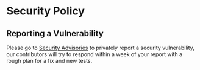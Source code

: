 <!--
SPDX-FileCopyrightText: 2023 Alliander N.V.

SPDX-License-Identifier: Apache-2.0
-->
# Security Policy

## Reporting a Vulnerability

Please go to [Security Advisories](https://github.com/com-pas/compas-scl-validator/security/advisories) to privately report a security vulnerability, 
our contributors will try to respond within a week of your report with a rough plan for a fix and new tests.
